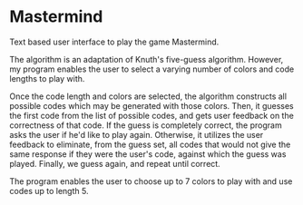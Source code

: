 # Mastermind

Text based user interface to play the game Mastermind. 

The algorithm is an adaptation of Knuth's five-guess algorithm. However, my program enables the user to select a varying number of colors and code lengths to play with.

Once the code length and colors are selected, the algorithm constructs all possible codes which may be generated with those colors. Then, it guesses the first code from the list of possible codes, and gets user feedback on the correctness of that code. If the guess is completely correct, the program asks the user if he'd like to play again. Otherwise, it utilizes the user feedback to eliminate, from the guess set, all codes that would not give the same response if they were the user's code, against which the guess was played. Finally, we guess again, and repeat until correct.

The program enables the user to choose up to 7 colors to play with and use codes up to length 5.
